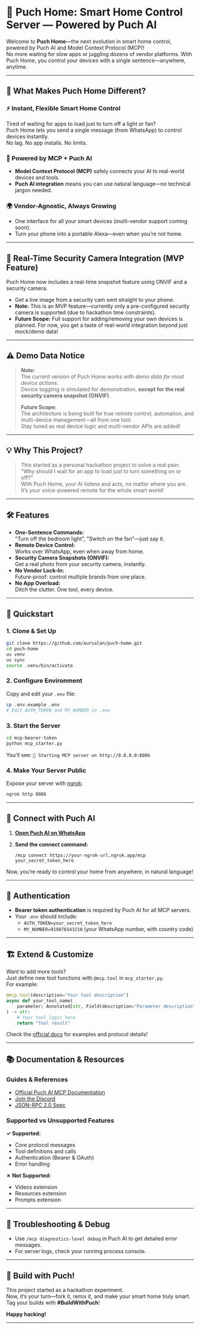# 🚀 Puch Home: Smart Home Control Server — Powered by Puch AI

Welcome to **Puch Home**—the next evolution in smart home control, powered by Puch AI and Model Context Protocol (MCP)!  
No more waiting for slow apps or juggling dozens of vendor platforms. With Puch Home, you control your devices with a single sentence—anywhere, anytime.

---

## 🌟 What Makes Puch Home Different?

### ⚡ Instant, Flexible Smart Home Control
Tired of waiting for apps to load just to turn off a light or fan?  
Puch Home lets you send a single message (from WhatsApp) to control devices instantly.  
No lag. No app installs. No limits.

### 🧠 Powered by MCP + Puch AI
- **Model Context Protocol (MCP)** safely connects your AI to real-world devices and tools.
- **Puch AI integration** means you can use natural language—no technical jargon needed.

### 🌍 Vendor-Agnostic, Always Growing
- One interface for all your smart devices (multi-vendor support coming soon).
- Turn your phone into a portable Alexa—even when you’re not home.

---

## 🚨 Real-Time Security Camera Integration (MVP Feature)

Puch Home now includes a real-time snapshot feature using ONVIF and a security camera.  
- Get a live image from a security cam sent straight to your phone.
- **Note:** This is an MVP feature—currently only a pre-configured security camera is supported (due to hackathon time constraints).  
- **Future Scope:** Full support for adding/removing your own devices is planned. For now, you get a taste of real-world integration beyond just mock/demo data!

---

## ⚠️ Demo Data Notice

> **Note:**  
> The current version of Puch Home works with _demo data for most device actions_.  
> Device toggling is simulated for demonstration, **except for the real security camera snapshot (ONVIF)**.
>
> **Future Scope:**  
> The architecture is being built for true remote control, automation, and multi-device management—all from one tool.  
> Stay tuned as real device logic and multi-vendor APIs are added!

---

## 💡 Why This Project?

> This started as a personal hackathon project to solve a real pain:  
> "Why should I wait for an app to load just to turn something on or off?"  
> With Puch Home, your AI listens and acts, no matter where you are.  
> It’s your voice-powered remote for the whole smart world!

---

## 🛠️ Features

- **One-Sentence Commands:**  
  "Turn off the bedroom light", "Switch on the fan"—just say it.
- **Remote Device Control:**  
  Works over WhatsApp, even when away from home.
- **Security Camera Snapshots (ONVIF):**  
  Get a real photo from your security camera, instantly.
- **No Vendor Lock-In:**  
  Future-proof: control multiple brands from one place.
- **No App Overload:**  
  Ditch the clutter. One tool, every device.

---

## 🚦 Quickstart

### 1. Clone & Set Up

```bash
git clone https://github.com/aursalan/puch-home.git
cd puch-home
uv venv
uv sync
source .venv/bin/activate
```

### 2. Configure Environment

Copy and edit your `.env` file:

```bash
cp .env.example .env
# Edit AUTH_TOKEN and MY_NUMBER in .env
```

### 3. Start the Server

```bash
cd mcp-bearer-token
python mcp_starter.py
```

You'll see: `🚀 Starting MCP server on http://0.0.0.0:8086`

### 4. Make Your Server Public

Expose your server with [ngrok](https://ngrok.com/download):

```bash
ngrok http 8086
```

---

## 🤖 Connect with Puch AI

1. **[Open Puch AI on WhatsApp](https://wa.me/+919998881729)**
2. **Send the connect command:**

   ```
   /mcp connect https://your-ngrok-url.ngrok.app/mcp your_secret_token_here
   ```

Now, you’re ready to control your home from anywhere, in natural language!

---

## 🔐 Authentication

- **Bearer token authentication** is required by Puch AI for all MCP servers.
- Your `.env` should include:
  - `AUTH_TOKEN=your_secret_token_here`
  - `MY_NUMBER=919876543210` (your WhatsApp number, with country code)

---

## 🏗️ Extend & Customize

Want to add more tools?  
Just define new tool functions with `@mcp.tool` in `mcp_starter.py`.  
For example:

```python
@mcp.tool(description="Your tool description")
async def your_tool_name(
    parameter: Annotated[str, Field(description="Parameter description")]
) -> str:
    # Your tool logic here
    return "Tool result"
```

Check the [official docs](https://puch.ai/mcp) for examples and protocol details!

---

## 📚 Documentation & Resources

### Guides & References
- [Official Puch AI MCP Documentation](https://puch.ai/mcp)
- [Join the Discord](https://discord.gg/VMCnMvYx)
- [JSON-RPC 2.0 Spec](https://www.jsonrpc.org/specification)

### Supported vs Unsupported Features

**✓ Supported:**
- Core protocol messages
- Tool definitions and calls
- Authentication (Bearer & OAuth)
- Error handling

**✗ Not Supported:**
- Videos extension
- Resources extension
- Prompts extension

---

## 🔧 Troubleshooting & Debug

- Use `/mcp diagnostics-level debug` in Puch AI to get detailed error messages.
- For server logs, check your running process console.

---

## 🚀 Build with Puch!

This project started as a hackathon experiment.  
Now, it’s your turn—fork it, remix it, and make your smart home truly smart.  
Tag your builds with **#BuildWithPuch**!

**Happy hacking!**


---
